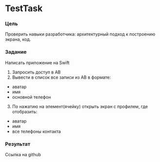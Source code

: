 # TestTask

### Цель

Проверить навыки разработчика: архитектурный подход к построению экрана, код.

### Задание

Написать приложение на Swift

1. Запросить доступ в АВ
2. Вывести в список все записи из АВ в формате:
- аватар
- имя
- основной телефон
3. По нажатию на элемент(ячейку) открыть экран с профилем, где отобразить:
- аватар
- имя
- все телефоны контакта

### Результат

Ссылка на github
